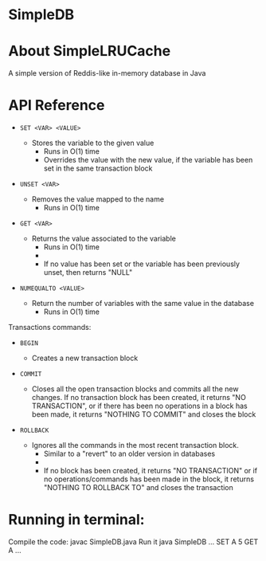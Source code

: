 # SimpleDB

About SimpleLRUCache
========
A simple version of Reddis-like in-memory database in Java

API Reference
========
- `SET <VAR> <VALUE>`
   * Stores the variable to the given value
	 * Runs in O(1) time
	 * Overrides the value with the new value, if the variable has been set in the same transaction block
      
  
- `UNSET <VAR>`
  * Removes the value mapped to the name
	* Runs in O(1) time
	
- `GET <VAR>`
  * Returns the value associated to the variable
	* Runs in O(1) time
	* 
	* If no value has been set or the variable has been previously unset, then returns "NULL"
	
- `NUMEQUALTO <VALUE>`
  * Return the number of variables with the same value in the database
	* Runs in O(1) time

 Transactions commands:
- `BEGIN`
  * Creates a new transaction block
  
- `COMMIT`
  * Closes all the open transaction blocks and commits all the new changes. If no transaction block has been created, it returns "NO TRANSACTION", or if there has been no operations in a block has been made, it returns "NOTHING TO COMMIT" and closes the block

- `ROLLBACK`
  * Ignores all the commands in the most recent transaction block.
	* Similar to a "revert" to an older version in databases
	* 
	* If no block has been created, it returns "NO TRANSACTION" or if no operations/commands has been made in the block, it returns "NOTHING TO ROLLBACK TO" and closes the transaction

Running in terminal:
========

Compile the code:
    javac SimpleDB.java
Run it
    java SimpleDB
    ...
    SET A 5
    GET A 
    ...
